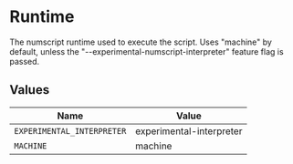 # Runtime

The numscript runtime used to execute the script. Uses "machine" by default, unless the "--experimental-numscript-interpreter" feature flag is passed.


## Values

| Name                       | Value                      |
| -------------------------- | -------------------------- |
| `EXPERIMENTAL_INTERPRETER` | experimental-interpreter   |
| `MACHINE`                  | machine                    |